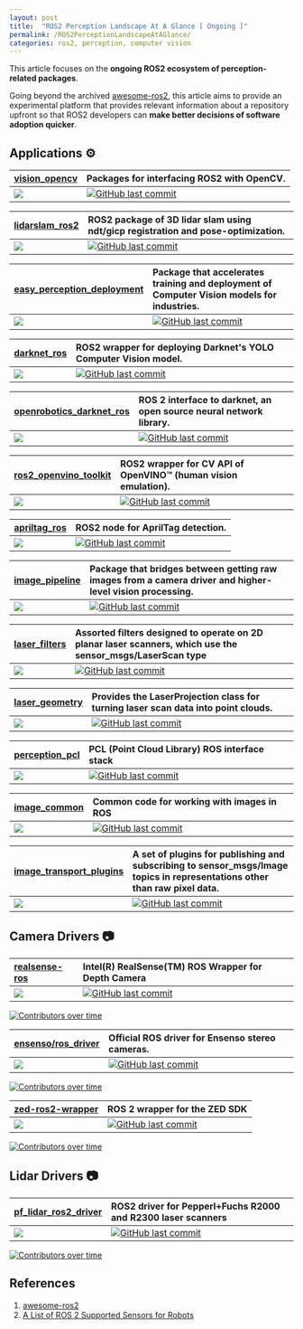 ```yaml
---
layout: post
title:  "ROS2 Perception Landscape At A Glance [ Ongoing ]"
permalink: /ROS2PerceptionLandscapeAtAGlance/
categories: ros2, perception, computer vision
---
```


This article focuses on the **ongoing ROS2 ecosystem of perception-related packages**. 

Going beyond the archived [awesome-ros2](https://github.com/fkromer/awesome-ros2/), this article aims to provide an experimental platform that provides relevant information about a repository upfront so that ROS2 developers can **make better decisions of software adoption quicker**.  

## **Applications** ⚙️

| [vision_opencv](https://github.com/ros-perception/vision_opencv/tree/ros2) | Packages for interfacing **ROS2** with **OpenCV**. |
|:----------|:----------|
| <img src="https://m3-markdown-badges.vercel.app/stars/3/2/ros-perception/vision_opencv"> | [![GitHub last commit](https://img.shields.io/github/last-commit/ros-perception/vision_opencv.svg?style=flat)]() |

| [lidarslam_ros2](https://github.com/rsasaki0109/lidarslam_ros2) | ROS2 package of **3D lidar slam** using ndt/gicp registration and pose-optimization. |
|:----------|:----------|
| <img src="https://m3-markdown-badges.vercel.app/stars/3/2/rsasaki0109/lidarslam_ros2">  | [![GitHub last commit](https://img.shields.io/github/last-commit/rsasaki0109/lidarslam_ros2.svg?style=flat)]() |

| [easy_perception_deployment](https://github.com/ros-industrial/easy_perception_deployment) | Package that accelerates **training** and **deployment** of Computer Vision models for industries. |
|:----------|:----------|
| <img src="https://m3-markdown-badges.vercel.app/stars/3/2/ros-industrial/easy_perception_deployment"> | [![GitHub last commit](https://img.shields.io/github/last-commit/ros-industrial/easy_perception_deployment.svg?style=flat)]() |

| [darknet_ros](https://github.com/leggedrobotics/darknet_ros/tree/ros2) | ROS2 wrapper for deploying Darknet's **YOLO** Computer Vision model. |
|:----------|:----------|
| <img src="https://m3-markdown-badges.vercel.app/stars/3/2/leggedrobotics/darknet_ros"> | [![GitHub last commit](https://img.shields.io/github/last-commit/leggedrobotics/darknet_ros.svg?style=flat)]() |

| [openrobotics_darknet_ros](https://github.com/ros2/openrobotics_darknet_ros/tree/ros2) | ROS 2 interface to darknet, an open source neural network library.  |
|:----------|:----------|
| <img src="https://m3-markdown-badges.vercel.app/stars/3/2/ros2/openrobotics_darknet_ros"> | [![GitHub last commit](https://img.shields.io/github/last-commit/ros2/openrobotics_darknet_ros.svg?style=flat)]() |

| [ros2_openvino_toolkit](https://github.com/intel/ros2_openvino_toolkit) | ROS2 wrapper for CV API of **OpenVINO™** (human vision emulation). |
|:----------|:----------|
| <img src="https://m3-markdown-badges.vercel.app/stars/3/2/intel/ros2_openvino_toolkit"> | [![GitHub last commit](https://img.shields.io/github/last-commit/intel/ros2_openvino_toolkit.svg?style=flat)]() |

| [apriltag_ros](https://github.com/christianrauch/apriltag_ros) | ROS2 node for **AprilTag** detection. |
|:----------|:----------|
| <img src="https://m3-markdown-badges.vercel.app/stars/3/2/christianrauch/apriltag_ros"> | [![GitHub last commit](https://img.shields.io/github/last-commit/christianrauch/apriltag_ros.svg?style=flat)]() |

| [image_pipeline](https://github.com/ros-perception/image_pipeline) | Package that **bridges** between getting raw images from a camera driver and higher-level vision processing. |
|:----------|:----------|
| <img src="https://m3-markdown-badges.vercel.app/stars/3/2/ros-perception/image_pipeline"> | [![GitHub last commit](https://img.shields.io/github/last-commit/ros-perception/image_pipeline.svg?style=flat)]() |

| [laser_filters](https://github.com/ros-perception/laser_filters) | Assorted **filters** designed to operate on **2D planar laser scanners**, which use the sensor_msgs/LaserScan type |
|:----------|:----------|
| <img src="https://m3-markdown-badges.vercel.app/stars/3/2/ros-perception/laser_filters"> | [![GitHub last commit](https://img.shields.io/github/last-commit/ros-perception/laser_filters.svg?style=flat)]() |

| [laser_geometry](https://github.com/ros-perception/laser_geometry) | Provides the LaserProjection class for **turning laser scan data into point clouds**.  |
|:----------|:----------|
| <img src="https://m3-markdown-badges.vercel.app/stars/3/2/ros-perception/laser_geometry"> | [![GitHub last commit](https://img.shields.io/github/last-commit/ros-perception/laser_geometry.svg?style=flat)]() |

| [perception_pcl](https://github.com/ros-perception/perception_pcl) | **PCL** (Point Cloud Library) ROS interface stack  |
|:----------|:----------|
| <img src="https://m3-markdown-badges.vercel.app/stars/3/2/ros-industrial/easy_perception_deployment"> | [![GitHub last commit](https://img.shields.io/github/last-commit/ros-perception/perception_pcl.svg?style=flat)]() |

| [image_common](https://github.com/ros-perception/image_common) | Common code for working with images in ROS  |
|:----------|:----------|
| <img src="https://m3-markdown-badges.vercel.app/stars/3/2/ros-perception/image_common"> | [![GitHub last commit](https://img.shields.io/github/last-commit/ros-perception/image_common.svg?style=flat)]() |

| [image_transport_plugins](https://github.com/ros-perception/image_transport_plugins) | A set of plugins for **publishing** and **subscribing** to **sensor_msgs/Image** topics in representations other than raw pixel data.   |
|:----------|:----------|
| <img src="https://m3-markdown-badges.vercel.app/stars/3/2/ros-perception/image_transport_plugins"> | [![GitHub last commit](https://img.shields.io/github/last-commit/ros-perception/image_transport_plugins.svg?style=flat)]() |

## **Camera Drivers** 📷

| [realsense-ros](https://github.com/IntelRealSense/realsense-ros) | **Intel**(R) **RealSense**(TM) ROS Wrapper for Depth Camera |
|:----------|:----------|
| <img src="https://m3-markdown-badges.vercel.app/stars/3/2/IntelRealSense/realsense-ros"> | [![GitHub last commit](https://img.shields.io/github/last-commit/IntelRealSense/realsense-ros.svg?style=flat)]() |

[![Contributors over time](https://contributor-graph-api.apiseven.com/contributors-svg?chart=contributorOverTime&repo=IntelRealSense/realsense-ros)](https://www.apiseven.com/en/contributor-graph?chart=contributorOverTime&repo=IntelRealSense/realsense-ros)


| [ensenso/ros_driver](https://github.com/ensenso/ros_driver) | Official ROS driver for **Ensenso** stereo cameras. |
|:----------|:----------|
| <img src="https://m3-markdown-badges.vercel.app/stars/3/2/ensenso/ros_driver"> | [![GitHub last commit](https://img.shields.io/github/last-commit/ensenso/ros_driver.svg?style=flat)]() |


[![Contributors over time](https://contributor-graph-api.apiseven.com/contributors-svg?chart=contributorOverTime&repo=ensenso/ros_driver)](https://www.apiseven.com/en/contributor-graph?chart=contributorOverTime&repo=ensenso/ros_driver)


| [zed-ros2-wrapper](https://github.com/stereolabs/zed-ros2-wrapper) | ROS 2 wrapper for the **ZED** SDK  |
|:----------|:----------|
| <img src="https://m3-markdown-badges.vercel.app/stars/3/2/stereolabs/zed-ros2-wrapper"> | [![GitHub last commit](https://img.shields.io/github/last-commit/stereolabs/zed-ros2-wrapper.svg?style=flat)]() |

[![Contributors over time](https://contributor-graph-api.apiseven.com/contributors-svg?chart=contributorOverTime&repo=stereolabs/zed-ros2-wrapper)](https://www.apiseven.com/en/contributor-graph?chart=contributorOverTime&repo=stereolabs/zed-ros2-wrapper)

## **Lidar Drivers** 📷

| [pf_lidar_ros2_driver](https://github.com/PepperlFuchs/pf_lidar_ros2_driver) | ROS2 driver for **Pepperl+Fuchs R2000** and **R2300 laser scanners**  |
|:----------|:----------|
| <img src="https://m3-markdown-badges.vercel.app/stars/3/2/PepperlFuchs/pf_lidar_ros2_driver"> | [![GitHub last commit](https://img.shields.io/github/last-commit/PepperlFuchs/pf_lidar_ros2_driver.svg?style=flat)]() |

[![Contributors over time](https://contributor-graph-api.apiseven.com/contributors-svg?chart=contributorOverTime&repo=PepperlFuchs/pf_lidar_ros2_driver)](https://www.apiseven.com/en/contributor-graph?chart=contributorOverTime&repo=PepperlFuchs/pf_lidar_ros2_driver)

## **References**
1. [awesome-ros2](https://github.com/fkromer/awesome-ros2/)
2. [A List of ROS 2 Supported Sensors for Robots](https://www.theconstruct.ai/list-ros2-supported-sensors-for-robots/)